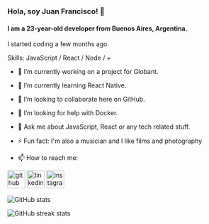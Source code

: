 ### Hola, soy Juan Francisco! 👋
#### I am a 23-year-old developer from Buenos Aires, Argentina.
I started coding a few months ago.

Skills: JavaScript / React / Node / +

- 🔭 I’m currently working on a project for Globant.
- 🌱 I’m currently learning React Native.
- 👯 I’m looking to collaborate here on GitHub.
- 🤔 I’m looking for help with Docker.
- 💬 Ask me about JavaScript, React or any tech related stuff.
- ⚡ Fun fact: I'm also a musician and I like films and photography

- 📫 How to reach me:

[<img src='https://cdn.jsdelivr.net/npm/simple-icons@3.0.1/icons/github.svg' alt='github' height='40'>](https://github.com/jfranciscopages)  [<img src='https://cdn.jsdelivr.net/npm/simple-icons@3.0.1/icons/linkedin.svg' alt='linkedin' height='40'>](https://www.linkedin.com/in/jfranciscopages/)  [<img src='https://cdn.jsdelivr.net/npm/simple-icons@3.0.1/icons/instagram.svg' alt='instagram' height='40'>](https://www.instagram.com/_elfran__/)  

![GitHub stats](https://github-readme-stats.vercel.app/api?username=jfranciscopages&show_icons=true)  

![GitHub streak stats](https://github-readme-streak-stats.herokuapp.com/?user=jfranciscopages)  

